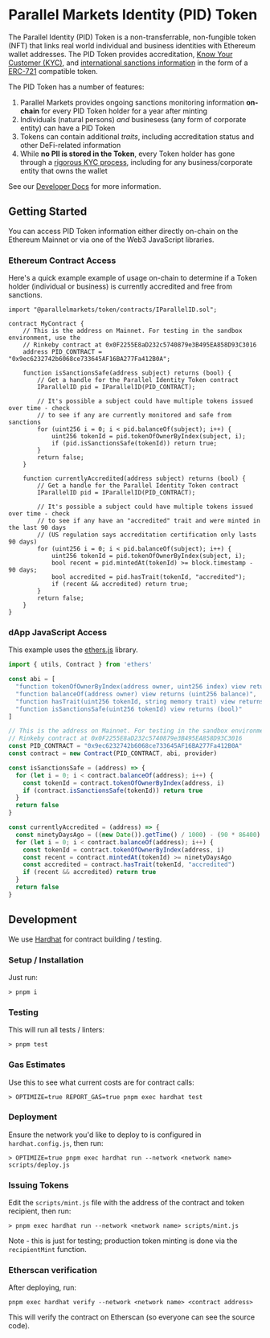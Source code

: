 # Parallel Markets Identity (PID) Token

The Parallel Identity (PID) Token is a non-transferrable, non-fungible token (NFT) that links real world individual and business identities with Ethereum wallet addresses.  The PID Token provides accreditation, [Know Your Customer (KYC)](https://developer.parallelmarkets.com/docs/token#know-your-customer), and [international sanctions information](https://developer.parallelmarkets.com/docs/token#sanctions-monitoring) in the form of a [ERC-721](https://eips.ethereum.org/EIPS/eip-721) compatible token.

The PID Token has a number of features:

 1. Parallel Markets provides ongoing sanctions monitoring information **on-chain** for every PID Token holder for a year after minting
 1. Individuals (natural persons) _and_ businesess (any form of corporate entity) can have a PID Token
 1. Tokens can contain additional _traits_, including accreditation status and other DeFi-related information
 1. While **no PII is stored in the Token**, every Token holder has gone through a [rigorous KYC process](https://developer.parallelmarkets.com/docs/token#know-your-customer), including for any business/corporate entity that owns the wallet

See our [Developer Docs](https://developer.parallelmarkets.com/docs/token) for more information.

## Getting Started

You can access PID Token information either directly on-chain on the Ethereum Mainnet or via one of the Web3 JavaScript libraries.

### Ethereum Contract Access

Here's a quick example example of usage on-chain to determine if a Token holder (individual or business) is currently accredited and free from sanctions.

```solidity
import "@parallelmarkets/token/contracts/IParallelID.sol";

contract MyContract {
    // This is the address on Mainnet. For testing in the sandbox environment, use the
    // Rinkeby contract at 0x0F2255E8aD232c5740879e3B495EA858D93C3016
    address PID_CONTRACT = "0x9ec6232742b6068ce733645AF16BA277Fa412B0A";

    function isSanctionsSafe(address subject) returns (bool) {
        // Get a handle for the Parallel Identity Token contract
        IParallelID pid = IParallelID(PID_CONTRACT);

        // It's possible a subject could have multiple tokens issued over time - check
        // to see if any are currently monitored and safe from sanctions
        for (uint256 i = 0; i < pid.balanceOf(subject); i++) {
            uint256 tokenId = pid.tokenOfOwnerByIndex(subject, i);
            if (pid.isSanctionsSafe(tokenId)) return true;
        }
        return false;
    }

    function currentlyAccredited(address subject) returns (bool) {
        // Get a handle for the Parallel Identity Token contract
        IParallelID pid = IParallelID(PID_CONTRACT);

        // It's possible a subject could have multiple tokens issued over time - check
        // to see if any have an "accredited" trait and were minted in the last 90 days
        // (US regulation says accreditation certification only lasts 90 days)
        for (uint256 i = 0; i < pid.balanceOf(subject); i++) {
            uint256 tokenId = pid.tokenOfOwnerByIndex(subject, i);
            bool recent = pid.mintedAt(tokenId) >= block.timestamp - 90 days;
            bool accredited = pid.hasTrait(tokenId, "accredited");
            if (recent && accredited) return true;
        }
        return false;
    }
}
```

### dApp JavaScript Access

This example uses the [ethers.js](https://docs.ethers.io/v5/) library.

```js
import { utils, Contract } from 'ethers'

const abi = [
  "function tokenOfOwnerByIndex(address owner, uint256 index) view returns (uint256)",
  "function balanceOf(address owner) view returns (uint256 balance)",
  "function hasTrait(uint256 tokenId, string memory trait) view returns (bool)",
  "function isSanctionsSafe(uint256 tokenId) view returns (bool)"
]

// This is the address on Mainnet. For testing in the sandbox environment, use the
// Rinkeby contract at 0x0F2255E8aD232c5740879e3B495EA858D93C3016
const PID_CONTRACT = "0x9ec6232742b6068ce733645AF16BA277Fa412B0A"
const contract = new Contract(PID_CONTRACT, abi, provider)

const isSanctionsSafe = (address) => {
  for (let i = 0; i < contract.balanceOf(address); i++) {
    const tokenId = contract.tokenOfOwnerByIndex(address, i)
    if (contract.isSanctionsSafe(tokenId)) return true
  }
  return false
}

const currentlyAccredited = (address) => {
  const ninetyDaysAgo = ((new Date()).getTime() / 1000) - (90 * 86400)
  for (let i = 0; i < contract.balanceOf(address); i++) {
    const tokenId = contract.tokenOfOwnerByIndex(address, i)
    const recent = contract.mintedAt(tokenId) >= ninetyDaysAgo
    const accredited = contract.hasTrait(tokenId, "accredited")
    if (recent && accredited) return true
  }
  return false
}
```

## Development

We use [Hardhat](https://hardhat.org) for contract building / testing.

### Setup / Installation


Just run:

```shell
> pnpm i
```

### Testing
This will run all tests / linters:

```shell
> pnpm test
```

### Gas Estimates
Use this to see what current costs are for contract calls:

```shell
> OPTIMIZE=true REPORT_GAS=true pnpm exec hardhat test
```

### Deployment
Ensure the network you'd like to deploy to is configured in `hardhat.config.js`, then run:

```shell
> OPTIMIZE=true pnpm exec hardhat run --network <network name> scripts/deploy.js
```

### Issuing Tokens
Edit the `scripts/mint.js` file with the address of the contract and token recipient, then run:

```shell
> pnpm exec hardhat run --network <network name> scripts/mint.js
```

Note - this is just for testing; production token minting is done via the `recipientMint` function.

### Etherscan verification
After deploying, run:

```shell
pnpm exec hardhat verify --network <network name> <contract address>
```

This will verify the contract on Etherscan (so everyone can see the source code).
